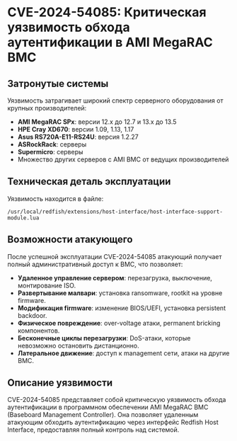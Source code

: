 # CVE-2024-54085: Критическая уязвимость обхода аутентификации в AMI MegaRAC BMC

## Затронутые системы
Уязвимость затрагивает широкий спектр серверного оборудования от крупных производителей:

- **AMI MegaRAC SPx**: версии 12.x до 12.7 и 13.x до 13.5
- **HPE Cray XD670**: версии 1.09, 1.13, 1.17
- **Asus RS720A-E11-RS24U**: версия 1.2.27
- **ASRockRack**: серверы
- **Supermicro**: серверы
- Множество других серверов с AMI BMC от ведущих производителей

## Техническая деталь эксплуатации
Уязвимость находится в файле:

```
/usr/local/redfish/extensions/host-interface/host-interface-support-module.lua
```

## Возможности атакующего
После успешной эксплуатации CVE-2024-54085 атакующий получает полный административный доступ к BMC, что позволяет:

- **Удаленное управление сервером**: перезагрузка, выключение, монтирование ISO.
- **Развертывание малвари**: установка ransomware, rootkit на уровне firmware.
- **Модификация firmware**: изменение BIOS/UEFI, установка persistent backdoor.
- **Физическое повреждение**: over-voltage атаки, permanent bricking компонентов.
- **Бесконечные циклы перезагрузки**: DoS-атаки, которые невозможно остановить дистанционно.
- **Латеральное движение**: доступ к management сети, атаки на другие BMC.

## Описание уязвимости
CVE-2024-54085 представляет собой критическую уязвимость обхода аутентификации в программном обеспечении AMI MegaRAC BMC (Baseboard Management Controller). Она позволяет удаленным атакующим обходить аутентификацию через интерфейс Redfish Host Interface, предоставляя полный контроль над системой.
